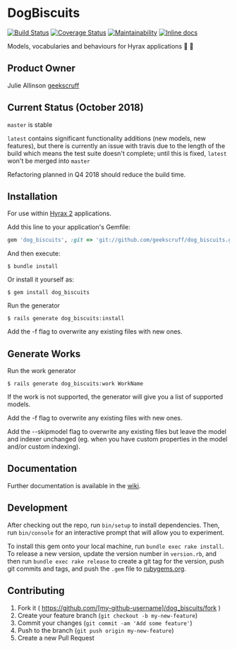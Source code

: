 # DogBiscuits

[![Build Status](https://travis-ci.org/samvera-labs/dog_biscuits.svg?branch=cleanup)](https://travis-ci.org/samvera-labs/dog_biscuits)
[![Coverage Status](https://coveralls.io/repos/github/samvera-labs/dog_biscuits/badge.svg?branch=master)](https://coveralls.io/github/samvera-labs/dog_biscuits?branch=master)
[![Maintainability](https://api.codeclimate.com/v1/badges/10912dcb2451a6c4490c/maintainability)](https://codeclimate.com/github/samvera-labs/dog_biscuits/maintainability)
[![Inline docs](http://inch-ci.org/github/samvera-labs/dog_biscuits.svg?branch=master)](http://inch-ci.org/github/samvera-labs/dog_biscuits)

Models, vocabularies and behaviours for Hyrax applications :dog: :cookie:

## Product Owner

Julie Allinson [geekscruff](https://github.com/geekscruff)

## Current Status (October 2018)

`master` is stable

`latest` contains significant functionality additions (new models, new features), but there is currently an issue with travis due to the length of the build which means the test suite doesn't complete; until this is fixed, `latest` won't be merged into `master`

Refactoring planned in Q4 2018 should reduce the build time.

## Installation

For use within [Hyrax 2](https://github.com/samvera/hyrax) applications. 

Add this line to your application's Gemfile:

```ruby
gem 'dog_biscuits', :git => 'git://github.com/geekscruff/dog_biscuits.git'
```

And then execute:

    $ bundle install

Or install it yourself as:

    $ gem install dog_biscuits

Run the generator

    $ rails generate dog_biscuits:install

Add the -f flag to overwrite any existing files with new ones.

## Generate Works

Run the work generator

    $ rails generate dog_biscuits:work WorkName
    
If the work is not supported, the generator will give you a list of supported models.

Add the -f flag to overwrite any existing files with new ones.

Add the --skipmodel flag to overwrite any existing files but leave the model and indexer unchanged (eg. when you have custom properties in the model and/or custom indexing).

## Documentation

Further documentation is available in the [wiki](https://github.com/samvera-labs/dog_biscuits/wiki).

## Development

After checking out the repo, run `bin/setup` to install dependencies. Then, run `bin/console` for an interactive prompt that will allow you to experiment.

To install this gem onto your local machine, run `bundle exec rake install`. To release a new version, update the version number in `version.rb`, and then run `bundle exec rake release` to create a git tag for the version, push git commits and tags, and push the `.gem` file to [rubygems.org](https://rubygems.org).

## Contributing

1. Fork it ( https://github.com/[my-github-username]/dog_biscuits/fork )
2. Create your feature branch (`git checkout -b my-new-feature`)
3. Commit your changes (`git commit -am 'Add some feature'`)
4. Push to the branch (`git push origin my-new-feature`)
5. Create a new Pull Request
